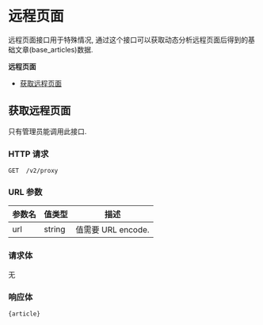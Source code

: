 # 远程页面

远程页面接口用于特殊情况, 通过这个接口可以获取动态分析远程页面后得到的基础文章(base_articles)数据.

**远程页面**

* [获取远程页面](#获取远程页面)

## 获取远程页面

只有管理员能调用此接口.

### HTTP 请求

```
GET  /v2/proxy
```

### URL 参数

参数名 | 值类型    | 描述
------ | -------- | -----------
url    | string   | 值需要 URL encode.

### 请求体

无

### 响应体

```
{article}
```
